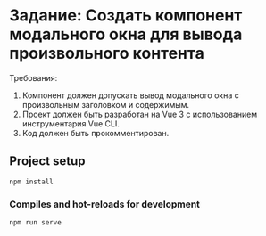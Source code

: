 # Задание: Создать компонент модального окна для вывода произвольного контента

Требования:
1.	Компонент должен допускать вывод модального окна с произвольным заголовком и содержимым.
2.	Проект должен быть разработан на Vue 3 c использованием инструментария Vue CLI.
3.	Код должен быть прокомментирован.


## Project setup
```
npm install
```

### Compiles and hot-reloads for development
```
npm run serve
```
